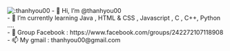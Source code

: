 <img src="https://count.getloli.com/get/@:thanhyou00" alt=":thanhyou00" />
- 👋 Hi, I’m @thanhyou00 <br>
- 🌱 I’m currently learning Java , HTML & CSS , Javascript , C , C++, Python .... <br>
- 💞️ Group Facebook : https://www.facebook.com/groups/242272107118908 <br>
- 📫 My gmail : thanhyou00@gmail.com
<br>



<img src="https://github-readme-stats.vercel.app/api?username=thanhyou00" alt="">


